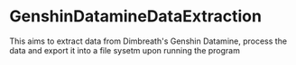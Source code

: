 # GenshinDatamineDataExtraction

This aims to extract data from Dimbreath's Genshin Datamine, process the data and export it into a file sysetm upon running the program
